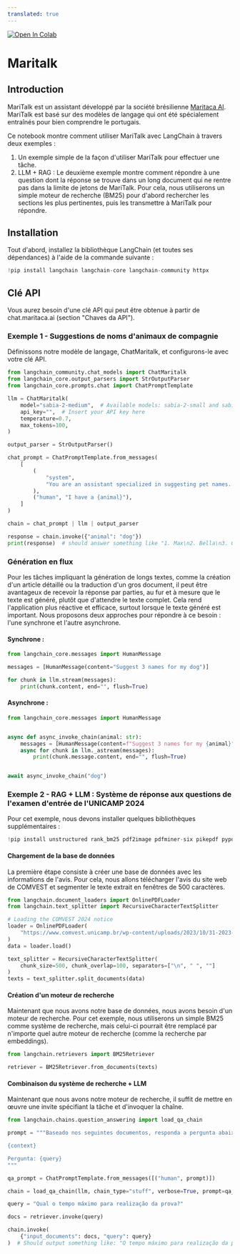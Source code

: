 ```yaml
---
translated: true
---
```


<a href="https://colab.research.google.com/github/langchain-ai/langchain/blob/master/docs/docs/integrations/chat/maritalk.ipynb" target="_parent"><img src="https://colab.research.google.com/assets/colab-badge.svg" alt="Open In Colab"/></a>

# Maritalk

## Introduction

MariTalk est un assistant développé par la société brésilienne [Maritaca AI](https://www.maritaca.ai). 
MariTalk est basé sur des modèles de langage qui ont été spécialement entraînés pour bien comprendre le portugais.

Ce notebook montre comment utiliser MariTalk avec LangChain à travers deux exemples :

1. Un exemple simple de la façon d'utiliser MariTalk pour effectuer une tâche.
2. LLM + RAG : Le deuxième exemple montre comment répondre à une question dont la réponse se trouve dans un long document qui ne rentre pas dans la limite de jetons de MariTalk. Pour cela, nous utiliserons un simple moteur de recherche (BM25) pour d'abord rechercher les sections les plus pertinentes, puis les transmettre à MariTalk pour répondre.

## Installation

Tout d'abord, installez la bibliothèque LangChain (et toutes ses dépendances) à l'aide de la commande suivante :

```python
!pip install langchain langchain-core langchain-community httpx
```

## Clé API

Vous aurez besoin d'une clé API qui peut être obtenue à partir de chat.maritaca.ai (section "Chaves da API").

### Exemple 1 - Suggestions de noms d'animaux de compagnie

Définissons notre modèle de langage, ChatMaritalk, et configurons-le avec votre clé API.

```python
from langchain_community.chat_models import ChatMaritalk
from langchain_core.output_parsers import StrOutputParser
from langchain_core.prompts.chat import ChatPromptTemplate

llm = ChatMaritalk(
    model="sabia-2-medium",  # Available models: sabia-2-small and sabia-2-medium
    api_key="",  # Insert your API key here
    temperature=0.7,
    max_tokens=100,
)

output_parser = StrOutputParser()

chat_prompt = ChatPromptTemplate.from_messages(
    [
        (
            "system",
            "You are an assistant specialized in suggesting pet names. Given the animal, you must suggest 4 names.",
        ),
        ("human", "I have a {animal}"),
    ]
)

chain = chat_prompt | llm | output_parser

response = chain.invoke({"animal": "dog"})
print(response)  # should answer something like "1. Max\n2. Bella\n3. Charlie\n4. Rocky"
```

### Génération en flux

Pour les tâches impliquant la génération de longs textes, comme la création d'un article détaillé ou la traduction d'un gros document, il peut être avantageux de recevoir la réponse par parties, au fur et à mesure que le texte est généré, plutôt que d'attendre le texte complet. Cela rend l'application plus réactive et efficace, surtout lorsque le texte généré est important. Nous proposons deux approches pour répondre à ce besoin : l'une synchrone et l'autre asynchrone.

#### Synchrone :

```python
from langchain_core.messages import HumanMessage

messages = [HumanMessage(content="Suggest 3 names for my dog")]

for chunk in llm.stream(messages):
    print(chunk.content, end="", flush=True)
```

#### Asynchrone :

```python
from langchain_core.messages import HumanMessage


async def async_invoke_chain(animal: str):
    messages = [HumanMessage(content=f"Suggest 3 names for my {animal}")]
    async for chunk in llm._astream(messages):
        print(chunk.message.content, end="", flush=True)


await async_invoke_chain("dog")
```

### Exemple 2 - RAG + LLM : Système de réponse aux questions de l'examen d'entrée de l'UNICAMP 2024

Pour cet exemple, nous devons installer quelques bibliothèques supplémentaires :

```python
!pip install unstructured rank_bm25 pdf2image pdfminer-six pikepdf pypdf unstructured_inference fastapi kaleido uvicorn "pillow<10.1.0" pillow_heif -q
```

#### Chargement de la base de données

La première étape consiste à créer une base de données avec les informations de l'avis. Pour cela, nous allons télécharger l'avis du site web de COMVEST et segmenter le texte extrait en fenêtres de 500 caractères.

```python
from langchain.document_loaders import OnlinePDFLoader
from langchain.text_splitter import RecursiveCharacterTextSplitter

# Loading the COMVEST 2024 notice
loader = OnlinePDFLoader(
    "https://www.comvest.unicamp.br/wp-content/uploads/2023/10/31-2023-Dispoe-sobre-o-Vestibular-Unicamp-2024_com-retificacao.pdf"
)
data = loader.load()

text_splitter = RecursiveCharacterTextSplitter(
    chunk_size=500, chunk_overlap=100, separators=["\n", " ", ""]
)
texts = text_splitter.split_documents(data)
```

#### Création d'un moteur de recherche

Maintenant que nous avons notre base de données, nous avons besoin d'un moteur de recherche. Pour cet exemple, nous utiliserons un simple BM25 comme système de recherche, mais celui-ci pourrait être remplacé par n'importe quel autre moteur de recherche (comme la recherche par embeddings).

```python
from langchain.retrievers import BM25Retriever

retriever = BM25Retriever.from_documents(texts)
```

#### Combinaison du système de recherche + LLM

Maintenant que nous avons notre moteur de recherche, il suffit de mettre en œuvre une invite spécifiant la tâche et d'invoquer la chaîne.

```python
from langchain.chains.question_answering import load_qa_chain

prompt = """Baseado nos seguintes documentos, responda a pergunta abaixo.

{context}

Pergunta: {query}
"""

qa_prompt = ChatPromptTemplate.from_messages([("human", prompt)])

chain = load_qa_chain(llm, chain_type="stuff", verbose=True, prompt=qa_prompt)

query = "Qual o tempo máximo para realização da prova?"

docs = retriever.invoke(query)

chain.invoke(
    {"input_documents": docs, "query": query}
)  # Should output something like: "O tempo máximo para realização da prova é de 5 horas."
```
